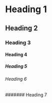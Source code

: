 <!-- Date 07-06-2021 -->

<!--* Headings -->
<!--* Headings -->

# Heading 1

## Heading 2

### Heading 3

#### Heading 4

##### Heading 5

###### Heading 6

####### Heading 7
